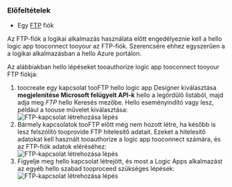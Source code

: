 ### <a name="prerequisites"></a>Előfeltételek
* Egy [FTP](https://wikipedia.org/wiki/File_Transfer_Protocol) fiók  

Az FTP-fiók a logikai alkalmazás használata előtt engedélyeznie kell a hello logic app tooconnect tooyour az FTP-fiók. Szerencsére ehhez egyszerűen a a logikai alkalmazásban a hello Azure portálon.  

Az alábbiakban hello lépéseket tooauthorize logic app tooconnect tooyour FTP fiókja:  

1. toocreate egy kapcsolat tooFTP hello logic app Designer kiválasztása **megjelenítése Microsoft felügyelt API-k** hello a legördülő listából, majd adja meg *FTP* hello Keresés mezőbe. Hello eseményindító vagy lesz, például a toouse művelet kiválasztása:  
   ![FTP-kapcsolat létrehozása lépés](./media/connectors-create-api-ftp/ftp-1.png)  
2. Bármely kapcsolatok tooFTP előtt még nem hozott létre, ha később is lesz felszólító tooprovide FTP hitelesítő adatait. Ezeket a hitelesítő adatokat kell használt tooauthorize a logic app tooconnect számára, és az FTP-fiók adatok eléréséhez:  
   ![FTP-kapcsolat létrehozása lépés](./media/connectors-create-api-ftp/ftp-2.png)  
3. Figyelje meg hello kapcsolat létrejött, és most a Logic Apps alkalmazást az egyéb hello szabad tooproceed szükséges lépések:  
   ![FTP-kapcsolat létrehozása lépés](./media/connectors-create-api-ftp/ftp-3.png)  


